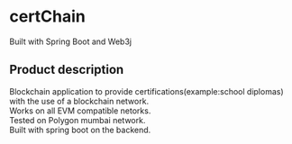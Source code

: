 # certChain
Built with Spring Boot and Web3j

## Product description

Blockchain application to provide certifications(example:school diplomas) with the use of a blockchain network.\
Works on all EVM compatible netorks.\
Tested on Polygon mumbai network.\
Built with spring boot on the backend.
